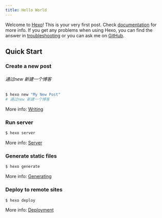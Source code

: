 ```yaml
---
title: Hello World
---
```

Welcome to [Hexo](https://hexo.io/)! 
This is your very first post. 
Check [documentation](https://hexo.io/docs/) for more info. 
If you get any problems when using Hexo, you can find the answer in [troubleshooting](https://hexo.io/docs/troubleshooting.html) or you can ask me on [GitHub](https://github.com/hexojs/hexo/issues).

## Quick Start
### Create a new post
###### 通过new 新建一个博客

``` bash
$ hexo new "My New Post"
# 通过new 新建一个博客
```


More info: [Writing](https://hexo.io/docs/writing.html)

### Run server

``` bash
$ hexo server
```

More info: [Server](https://hexo.io/docs/server.html)

### Generate static files

``` bash
$ hexo generate
```

More info: [Generating](https://hexo.io/docs/generating.html)

### Deploy to remote sites

``` bash
$ hexo deploy
```

More info: [Deployment](https://hexo.io/docs/one-command-deployment.html)
